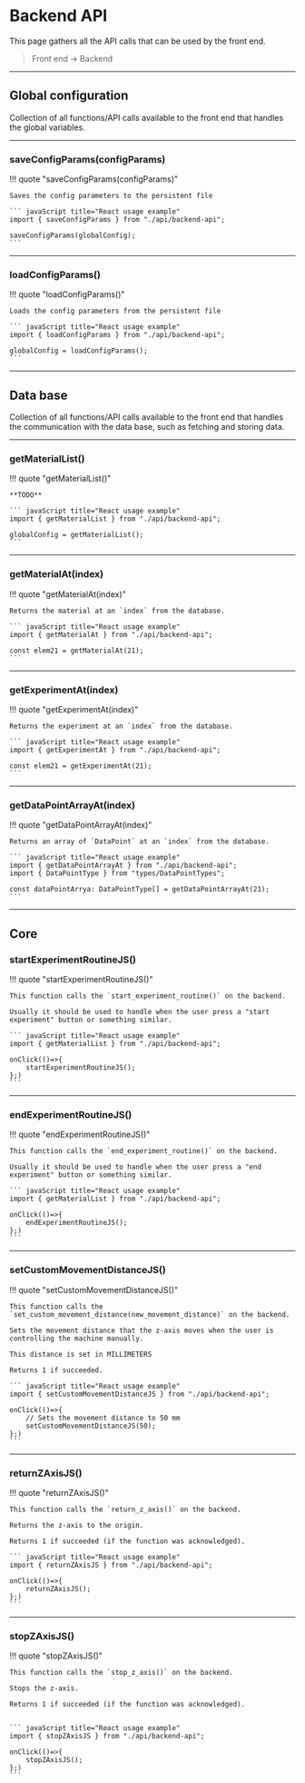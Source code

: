 <!--
 Copyright (C) 2023 Hefestus
 
 This file is part of Bolinho.
 
 Bolinho is free software: you can redistribute it and/or modify
 it under the terms of the GNU General Public License as published by
 the Free Software Foundation, either version 3 of the License, or
 (at your option) any later version.
 
 Bolinho is distributed in the hope that it will be useful,
 but WITHOUT ANY WARRANTY; without even the implied warranty of
 MERCHANTABILITY or FITNESS FOR A PARTICULAR PURPOSE.  See the
 GNU General Public License for more details.
 
 You should have received a copy of the GNU General Public License
 along with Bolinho.  If not, see <http://www.gnu.org/licenses/>.
-->
# Backend API

This page gathers all the API calls that can be used by the front end.

> Front end -> Backend

___

## Global configuration

Collection of all functions/API calls available to the front end that handles the global variables. 
___

### saveConfigParams(configParams)
!!! quote "saveConfigParams(configParams)"

    Saves the config parameters to the persistent file

    ``` javaScript title="React usage example"
    import { saveConfigParams } from "./api/backend-api";
    
    saveConfigParams(globalConfig);
    ```

___

### loadConfigParams()
!!! quote "loadConfigParams()"

    Loads the config parameters from the persistent file

    ``` javaScript title="React usage example"
    import { loadConfigParams } from "./api/backend-api";
    
    globalConfig = loadConfigParams();
    ```

___

## Data base

Collection of all functions/API calls available to the front end that handles the communication with the data base, such as fetching and storing data. 

___

### getMaterialList()
!!! quote "getMaterialList()"

    **TODO**
    
    ``` javaScript title="React usage example"
    import { getMaterialList } from "./api/backend-api";
    
    globalConfig = getMaterialList();
    ```

___

### getMaterialAt(index)
!!! quote "getMaterialAt(index)"

    Returns the material at an `index` from the database.
    
    ``` javaScript title="React usage example"
    import { getMaterialAt } from "./api/backend-api";
    
    const elem21 = getMaterialAt(21);
    ```

___

### getExperimentAt(index)
!!! quote "getExperimentAt(index)"

    Returns the experiment at an `index` from the database.
    
    ``` javaScript title="React usage example"
    import { getExperimentAt } from "./api/backend-api";
    
    const elem21 = getExperimentAt(21);
    ```

___

### getDataPointArrayAt(index)
!!! quote "getDataPointArrayAt(index)"

    Returns an array of `DataPoint` at an `index` from the database.
    
    ``` javaScript title="React usage example"
    import { getDataPointArrayAt } from "./api/backend-api";
    import { DataPointType } from "types/DataPointTypes";

    const dataPointArrya: DataPointType[] = getDataPointArrayAt(21);
    ```

___


## Core

### startExperimentRoutineJS()
!!! quote "startExperimentRoutineJS()"

    This function calls the `start_experiment_routine()` on the backend.

    Usually it should be used to handle when the user press a "start experiment" button or something similar.
    
    ``` javaScript title="React usage example"
    import { getMaterialList } from "./api/backend-api";
    
    onClick(()=>{
        startExperimentRoutineJS();
    };)
    ```

___

### endExperimentRoutineJS()
!!! quote "endExperimentRoutineJS()"

    This function calls the `end_experiment_routine()` on the backend.

    Usually it should be used to handle when the user press a "end experiment" button or something similar.
    
    ``` javaScript title="React usage example"
    import { getMaterialList } from "./api/backend-api";
    
    onClick(()=>{
        endExperimentRoutineJS();
    };)
    ```

___

### setCustomMovementDistanceJS()
!!! quote "setCustomMovementDistanceJS()"

    This function calls the `set_custom_movement_distance(new_movement_distance)` on the backend.

    Sets the movement distance that the z-axis moves when the user is controlling the machine manually.

    This distance is set in MILLIMETERS

    Returns 1 if succeeded.
    
    ``` javaScript title="React usage example"
    import { setCustomMovementDistanceJS } from "./api/backend-api";
    
    onClick(()=>{
        // Sets the movement distance to 50 mm
        setCustomMovementDistanceJS(50);
    };)
    ```

___

### returnZAxisJS()
!!! quote "returnZAxisJS()"

    This function calls the `return_z_axis()` on the backend.

    Returns the z-axis to the origin.

    Returns 1 if succeeded (if the function was acknowledged).
    
    ``` javaScript title="React usage example"
    import { returnZAxisJS } from "./api/backend-api";
    
    onClick(()=>{
        returnZAxisJS();
    };)
    ```
___
### stopZAxisJS()
!!! quote "stopZAxisJS()"

    This function calls the `stop_z_axis()` on the backend.
    
    Stops the z-axis.

    Returns 1 if succeeded (if the function was acknowledged).

    
    ``` javaScript title="React usage example"
    import { stopZAxisJS } from "./api/backend-api";
    
    onClick(()=>{
        stopZAxisJS();
    };)
    ```